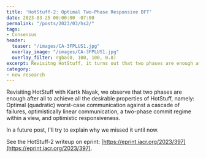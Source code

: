 ```yaml
---
title: 'HotStuff-2: Optimal Two-Phase Responsive BFT'
date: 2023-03-25 00:00:00 -07:00
permalink: "/posts/2023/03/hs2/"
tags:
- Consensus
header:
  teaser: "/images/CA-3FPLUS1.jpg"
  overlay_image: "/images/CA-3FPLUS1.jpg"
  overlay_filter: rgba(0, 100, 100, 0.8)
excerpt: Revisitng HotStuff, it turns out that two phases are enough after all.
category:
- new research
---
```


Revisiting HotStuff with Kartk Nayak, we observe that two phases are enough after all to achieve all the desirable properties of HotStuff, namely: 
Optimal (quadratic) worst-case communication against a cascade of failures, optimistically linear communication, a two-phase commit regime within a view, and optimistic responsiveness.

In a future post, I'll try to explain why we missed it until now.

See the HotStuff-2 writeup on eprint: [https://eprint.iacr.org/2023/397](https://eprint.iacr.org/2023/397). 


